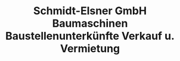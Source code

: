 ---
title: "Schmidt-Elsner GmbH Baumaschinen Baustellenunterkünfte Verkauf u. Vermietung"
url: /fredersdorf-vogelsdorf/schmidt-elsner-gmbh-baumaschinen-baustellenunterkuenfte-verkauf-u-vermietung/
shop: Mieten
---